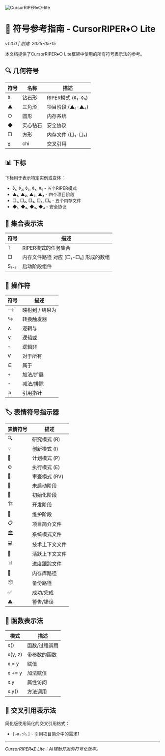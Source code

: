 ![CursorRIPER♦○-lite](../res/github-header-sigma-lite.png)
# 🔣 符号参考指南 - CursorRIPER♦○ Lite

*v1.0.0 | 创建: 2025-05-15*

本文档提供了CursorRIPER♦○ Lite框架中使用的所有符号表示法的参考。

## 🔍 几何符号

| 符号 | 名称 | 描述 |
|------|------|------|
| ◊ | 钻石形 | RIPER模式 (◊₁-◊₅) |
| ▲ | 三角形 | 项目阶段 (▲₁-▲₄) |
| ○ | 圆形 | 内存系统 |
| ◆ | 实心钻石 | 安全协议 |
| □ | 方形 | 内存文件 (□₁-□₅) |
| χ | chi | 交叉引用 |

## 📊 下标

下标用于表示特定实例或变体：
- ◊₁, ◊₂, ◊₃, ◊₄, ◊₅ - 五个RIPER模式
- ▲₁, ▲₂, ▲₃, ▲₄ - 四个项目阶段
- □₁, □₂, □₃, □₄, □₅ - 五个内存文件
- ◆₁, ◆₂, ◆₃, ◆₄ - 安全协议

## 🔢 集合表示法

| 符号 | 描述 |
|------|------|
| T | RIPER模式的任务集合 |
| □ | 内存文件路径 对应 [□₁-□₅] 形成的数组|
| S₁₋₅ | 启动阶段组件 |

## 🔣 操作符

| 符号 | 描述 |
|------|------|
| ⟶ | 映射到 / 结果为 |
| ↪ | 转换触发器 |
| ∧ | 逻辑与 |
| ∨ | 逻辑或 |
| ¬ | 逻辑非 |
| ∀ | 对于所有 |
| ∈ | 属于 |
| + | 加法/扩展 |
| - | 减法/排除 |
| ↗️ | 引用指针 |

## 🏷️ 表情符号指示器

| 表情符号 | 描述 |
|----------|------|
| 🔍 | 研究模式 (R) |
| 💡 | 创新模式 (I) |
| 📝 | 计划模式 (P) |
| ⚙️ | 执行模式 (E) |
| 🔎 | 审查模式 (RV) |
| 🌱 | 未启动阶段 |
| 🚧 | 初始化阶段 |
| 🏗️ | 开发阶段 |
| 🔧 | 维护阶段 |
| 📋 | 项目简介文件 |
| 🏛️ | 系统模式文件 |
| 💻 | 技术上下文文件 |
| 🔮 | 活跃上下文文件 |
| 📊 | 进度跟踪文件 |
| 📂 | 内存库路径 |
| 📦 | 备份路径 |
| ✅ | 成功/完成 |
| ⚠️ | 警告/错误 |

## 🔄 函数表示法

| 模式 | 描述 |
|------|------|
| x() | 函数/过程调用 |
| x(y, z) | 带参数的函数 |
| x = y | 赋值 |
| x += y | 加法赋值 |
| x.y | 属性访问 |
| x.y() | 方法调用 |

## 🔗 交叉引用表示法

简化版使用简化的交叉引用格式：
- `[↗️σ₁:R₁]` - 引用项目简介中的需求1

---

*CursorRIPER♦Σ Lite：AI辅助开发的符号化效率。*
